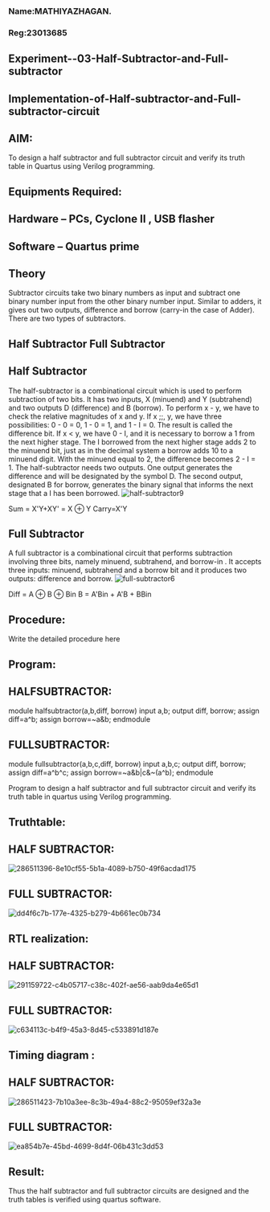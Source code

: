 ### Name:MATHIYAZHAGAN.
### Reg:23013685

## Experiment--03-Half-Subtractor-and-Full-subtractor
## Implementation-of-Half-subtractor-and-Full-subtractor-circuit
## AIM:
To design a half subtractor and full subtractor circuit and verify its truth table in Quartus using Verilog programming.

## Equipments Required:
## Hardware – PCs, Cyclone II , USB flasher
## Software – Quartus prime
## Theory
Subtractor circuits take two binary numbers as input and subtract one binary number input from the other binary number input. Similar to adders, it gives out two outputs, difference and borrow (carry-in the case of Adder). There are two types of subtractors.

## Half Subtractor Full Subtractor
## Half Subtractor
The half-subtractor is a combinational circuit which is used to perform subtraction of two bits. It has two inputs, X (minuend) and Y (subtrahend) and two outputs D (difference) and B (borrow). To perform x - y, we have to check the relative magnitudes of x and y. If x ;;, y, we have three possibilities: 0 - 0 = 0, 1 - 0 = 1, and 1 - I = 0. The result is called the difference bit. If x < y, we have 0 - I, and it is necessary to borrow a 1 from the next higher stage. The I borrowed from the next higher stage adds 2 to the minuend bit, just as in the decimal system a borrow adds 10 to a minuend digit. With the minuend equal to 2, the difference becomes 2 - I = 1. The half-subtractor needs two outputs. One output generates the difference and will be designated by the symbol D. The second output, designated B for borrow, generates the binary signal that informs the next stage that a I has been borrowed.
![half-subtractor9](https://user-images.githubusercontent.com/36288975/166112538-58c3bc7c-ee5d-4e6a-ac8d-8e8328efe27a.png)


Sum = X'Y+XY' = X ⊕ Y
Carry=X'Y

## Full Subtractor
A full subtractor is a combinational circuit that performs subtraction involving three bits, namely minuend, subtrahend, and borrow-in . It accepts three inputs: minuend, subtrahend and a borrow bit and it produces two outputs: difference and borrow. 
![full-subtractor6](https://user-images.githubusercontent.com/36288975/166112541-24c68359-3de8-4674-ae22-8272ffc385ed.png)


Diff = A ⊕ B ⊕ Bin B = A'Bin + A'B + BBin

## Procedure:
Write the detailed procedure here 


## Program:


## HALFSUBTRACTOR:
module halfsubtractor(a,b,diff, borrow)
input a,b;
output diff, borrow;
assign diff=a^b;
assign borrow=~a&b;
endmodule

## FULLSUBTRACTOR:
module fullsubtractor(a,b,c,diff, borrow)
input a,b,c;
output diff, borrow;
assign diff=a^b^c;
assign borrow=~a&b|c&~(a^b);
endmodule

Program to design a half subtractor and full subtractor circuit and verify its truth table in quartus using Verilog programming.

## Truthtable:

## HALF SUBTRACTOR:
![286511396-8e10cf55-5b1a-4089-b750-49f6acdad175](https://github.com/MathiyazhaganDhanapal/Experiment--03-Half-Subtractor-and-Full-subtractor/assets/145981115/e60a57e9-589b-4915-a9ba-16dbb3feb314)

## FULL SUBTRACTOR:
![dd4f6c7b-177e-4325-b279-4b661ec0b734](https://github.com/MathiyazhaganDhanapal/Experiment--03-Half-Subtractor-and-Full-subtractor/assets/145981115/67107381-efa8-4560-93e9-3f954852e537)

##  RTL realization:

## HALF SUBTRACTOR:
![291159722-c4b05717-c38c-402f-ae56-aab9da4e65d1](https://github.com/MathiyazhaganDhanapal/Experiment--03-Half-Subtractor-and-Full-subtractor/assets/145981115/8d83313f-1fad-4caf-b7d7-53df86e3dc8c)


## FULL SUBTRACTOR:
![c634113c-b4f9-45a3-8d45-c533891d187e](https://github.com/MathiyazhaganDhanapal/Experiment--03-Half-Subtractor-and-Full-subtractor/assets/145981115/92e06157-01b5-4bb3-9aac-7496ade31eff)


## Timing diagram :

## HALF SUBTRACTOR:
![286511423-7b10a3ee-8c3b-49a4-88c2-95059ef32a3e](https://github.com/MathiyazhaganDhanapal/Experiment--03-Half-Subtractor-and-Full-subtractor/assets/145981115/ce480e39-809a-40e3-bc6f-15979cdbcba4)

## FULL SUBTRACTOR:
![ea854b7e-45bd-4699-8d4f-06b431c3dd53](https://github.com/MathiyazhaganDhanapal/Experiment--03-Half-Subtractor-and-Full-subtractor/assets/145981115/c6faabc3-7419-48e3-848c-ee1c2804ae5b)


## Result:
Thus the half subtractor and full subtractor circuits are designed and the truth tables is verified using quartus software.
